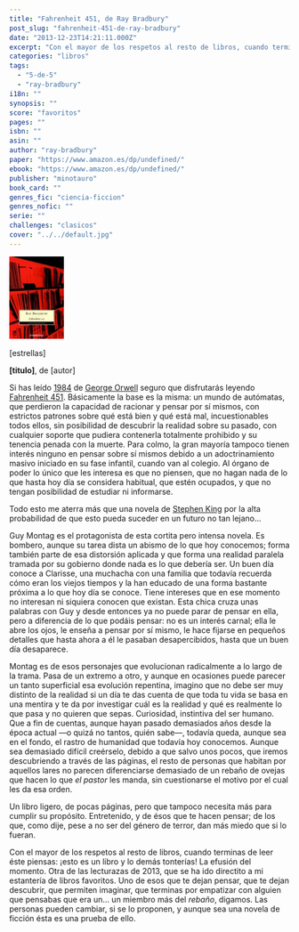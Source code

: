 ```yaml
---
title: "Fahrenheit 451, de Ray Bradbury"
post_slug: "fahrenheit-451-de-ray-bradbury"
date: "2013-12-23T14:21:11.000Z"
excerpt: "Con el mayor de los respetos al resto de libros, cuando terminas de leer éste piensas: ¡esto es un libro y lo demás tonterías! La efusión del momento. Otra de las lecturazas del 2013, que se ha ido directito a mi estantería de libros favoritos."
categories: "libros"
tags: 
  - "5-de-5"
  - "ray-bradbury"
i18n: ""
synopsis: ""
score: "favoritos"
pages: ""
isbn: ""
asin: ""
author: "ray-bradbury"
paper: "https://www.amazon.es/dp/undefined/"
ebook: "https://www.amazon.es/dp/undefined/"
publisher: "minotauro"
book_card: ""
genres_fic: "ciencia-ficcion"
genres_nofic: ""
serie: ""
challenges: "clasicos"
cover: "../../default.jpg"
---
```


![[titulo-foto]](images/fahrenheit-451-p.jpg)

\[estrellas\]

**\[titulo\]**, de \[autor\]

Si has leído [1984](http://www.goodreads.com/book/show/5470.1984 "1984 by George Orwell") de [George Orwell](http://www.goodreads.com/author/show/3706.George_Orwell "George Orwell") seguro que disfrutarás leyendo [Fahrenheit 451](http://www.goodreads.com/book/show/17470674.Fahrenheit_451 "Fahrenheit 451 by Ray Bradbury"). Básicamente la base es la misma: un mundo de autómatas, que perdieron la capacidad de racionar y pensar por sí mismos, con estrictos patrones sobre qué está bien y qué está mal, incuestionables todos ellos, sin posibilidad de descubrir la realidad sobre su pasado, con cualquier soporte que pudiera contenerla totalmente prohibido y su tenencia penada con la muerte. Para colmo, la gran mayoría tampoco tienen interés ninguno en pensar sobre sí mismos debido a un adoctrinamiento masivo iniciado en su fase infantil, cuando van al colegio. Al órgano de poder lo único que les interesa es que no piensen, que no hagan nada de lo que hasta hoy día se considera habitual, que estén ocupados, y que no tengan posibilidad de estudiar ni informarse.

Todo esto me aterra más que una novela de [Stephen King](http://www.goodreads.com/author/show/3389.Stephen_King "Stephen King") por la alta probabilidad de que esto pueda suceder en un futuro no tan lejano…  
  
Guy Montag es el protagonista de esta cortita pero intensa novela. Es bombero, aunque su tarea dista un abismo de lo que hoy conocemos; forma también parte de esa distorsión aplicada y que forma una realidad paralela tramada por su gobierno donde nada es lo que debería ser. Un buen día conoce a Clarisse, una muchacha con una familia que todavía recuerda cómo eran los viejos tiempos y la han educado de una forma bastante próxima a lo que hoy día se conoce. Tiene intereses que en ese momento no interesan ni siquiera conocen que existan. Esta chica cruza unas palabras con Guy y desde entonces ya no puede parar de pensar en ella, pero a diferencia de lo que podáis pensar: no es un interés carnal; ella le abre los ojos, le enseña a pensar por sí mismo, le hace fijarse en pequeños detalles que hasta ahora a él le pasaban desapercibidos, hasta que un buen día desaparece.

Montag es de esos personajes que evolucionan radicalmente a lo largo de la trama. Pasa de un extremo a otro, y aunque en ocasiones puede parecer un tanto superficial esa evolución repentina, imagino que no debe ser muy distinto de la realidad si un día te das cuenta de que toda tu vida se basa en una mentira y te da por investigar cuál es la realidad y qué es realmente lo que pasa y no quieren que sepas. Curiosidad, instintiva del ser humano. Que a fin de cuentas, aunque hayan pasado demasiados años desde la época actual —o quizá no tantos, quién sabe—, todavía queda, aunque sea en el fondo, el rastro de humanidad que todavía hoy conocemos. Aunque sea demasiado difícil creérselo, debido a que salvo unos pocos, que iremos descubriendo a través de las páginas, el resto de personas que habitan por aquellos lares no parecen diferenciarse demasiado de un rebaño de ovejas que hacen lo que _el pastor_ les manda, sin cuestionarse el motivo por el cual les da esa orden.

Un libro ligero, de pocas páginas, pero que tampoco necesita más para cumplir su propósito. Entretenido, y de ésos que te hacen pensar; de los que, como dije, pese a no ser del género de terror, dan más miedo que si lo fueran.

Con el mayor de los respetos al resto de libros, cuando terminas de leer éste piensas: ¡esto es un libro y lo demás tonterías! La efusión del momento. Otra de las lecturazas de 2013, que se ha ido directito a mi estantería de libros favoritos. Uno de esos que te dejan pensar, que te dejan descubrir, que permiten imaginar, que terminas por empatizar con alguien que pensabas que era un… un miembro más del _rebaño_, digamos. Las personas pueden cambiar, si se lo proponen, y aunque sea una novela de ficción ésta es una prueba de ello.
